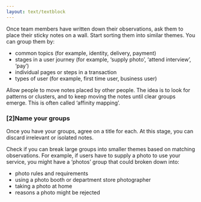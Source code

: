 ```yaml
---
layout: text/textblock
---
```


Once team members have written down their observations, ask them to place their sticky notes on a wall. Start sorting them into similar themes. You can group them by:
- common topics (for example, identity, delivery, payment)
- stages in a user journey (for example, ‘supply photo’, ‘attend interview’, ‘pay’)
- individual pages or steps in a transaction
- types of user (for example, first time user, business user)

Allow people to move notes placed by other people. The idea is to look for patterns or clusters, and to keep moving the notes until clear groups emerge. This is often called ‘affinity mapping’.

### [2]Name your groups
Once you have your groups, agree on a title for each. At this stage, you can discard irrelevant or isolated notes.

Check if you can break large groups into smaller themes based on matching observations. For example, if users have to supply a photo to use your service, you might have a ‘photos’  group that could broken down into:
- photo rules and requirements
- using a photo booth or department store photographer
- taking a photo at home
- reasons a photo might be rejected
